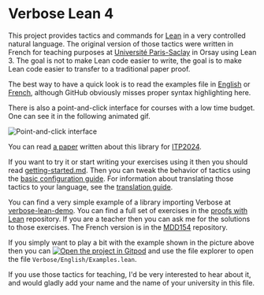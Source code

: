 # Verbose Lean 4

This project provides tactics and commands for
[Lean](https://leanprover-community.github.io/) in a very controlled
natural language. The original version of those tactics were written in
French for teaching purposes at 
[Université Paris-Saclay](https://www.universite-paris-saclay.fr/) in
Orsay using Lean 3. The goal is not to make Lean code easier to write, the goal is to
make Lean code easier to transfer to a traditional paper proof.

The best way to have a quick look is to read the examples file
in [English](https://github.com/PatrickMassot/verbose-lean4/blob/master/Verbose/English/Examples.lean) or 
[French](https://github.com/PatrickMassot/verbose-lean4/blob/master/Verbose/French/Examples.lean),
although GitHub obviously misses proper syntax highlighting here. 

There is also a point-and-click interface for courses with a low time budget. One can see it in the following animated gif.

![Point-and-click interface](verbose_widget_test_en.gif)

You can read [a paper](itp2024_paper.pdf) written about this library for 
[ITP2024](https://www.viam.science.tsu.ge/itp2024/).

If you want to try it or start writing your exercises using it then you
should read [getting-started.md](getting-started.md). Then you can tweak the
behavior of tactics using the [basic configuration guide](basic-configuration.md).
For information about translating those tactics to your language, see the
[translation guide](translations.md).

You can find a very simple example of a library importing Verbose at
[verbose-lean-demo](https://github.com/PatrickMassot/verbose-lean-demo).
You can find a full set of exercises in the [proofs with Lean](https://github.com/PatrickMassot/proofs_with_lean) repository. If you are a teacher then you can ask me for the solutions to those exercises. The French version is in the [MDD154](https://github.com/PatrickMassot/MDD154/) repository.

If you simply want to play a bit with the example shown in the picture above
then you can 
[![Open the project in Gitpod](https://gitpod.io/button/open-in-gitpod.svg)](https://gitpod.io/new/#https://github.com/patrickmassot/verbose-lean4) 
and use the file explorer to open the file `Verbose/English/Examples.lean`.

If you use those tactics for teaching, I'd be very interested to hear about it, and would gladly add your name and the name of your university in this file.
